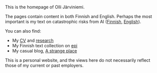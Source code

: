This is the homepage of Olli Järviniemi.

The pages contain content in both Finnish and English. Perhaps the most important is my text on catastrophic risks from AI ([Finnish](/tekoaly), [English](/AI)).

You can also find:
- My [CV](/CV) and [research](/tutkimus)
- My Finnish text collection on [epi](/epi)
- My casual blog, [A strange place](/blog)

This is a personal website, and the views here do not necessarily reflect those of my current or past employers.
